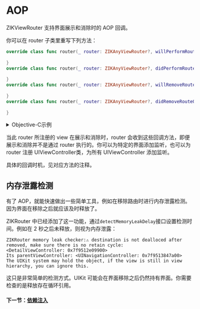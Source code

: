 # AOP

ZIKViewRouter 支持界面展示和消除时的 AOP 回调。

你可以在 router 子类里重写下列方法：

```swift
override class func router(_ router: ZIKAnyViewRouter?, willPerformRouteOnDestination destination: EditorViewController, fromSource source: Any?) {
        
}
override class func router(_ router: ZIKAnyViewRouter?, didPerformRouteOnDestination destination: EditorViewController, fromSource source: Any?) {
        
}
override class func router(_ router: ZIKAnyViewRouter?, willRemoveRouteOnDestination destination: EditorViewController, fromSource source: Any?) {
        
}
override class func router(_ router: ZIKAnyViewRouter?, didRemoveRouteOnDestination destination: EditorViewController, fromSource source: Any?) {
        
}

```

<details><summary>Objective-C示例</summary>

```objectivec
//路由时的 AOP 回调
+ (void)router:(nullable ZIKViewRouter *)router willPerformRouteOnDestination:(EditorViewController *)destination fromSource:(id)source {
    
}
+ (void)router:(nullable ZIKViewRouter *)router didPerformRouteOnDestination:(EditorViewController *)destination fromSource:(id)source {
    
}
+ (void)router:(nullable ZIKViewRouter *)router willRemoveRouteOnDestination:(EditorViewController *)destination fromSource:(id)source {
    
}
+ (void)router:(nullable ZIKViewRouter *)router didRemoveRouteOnDestination:(EditorViewController *)destination fromSource:(id)source {
    
}
```
</details>

当此 router 所注册的 view 在展示和消除时，router 会收到这些回调方法，即便展示和消除并不是通过 router 执行的。你可以为特定的界面添加监听，也可以为 router 注册 UIViewController类，为所有 UIViewController 添加监听。

具体的回调时机，见对应方法的注释。

## 内存泄露检测

有了 AOP，就能快速做出一些简单工具，例如在移除路由时进行内存泄露检测。因为界面在移除之后就应该及时释放了。

ZIKRouter 中已经添加了这一功能，通过`detectMemoryLeakDelay`接口设置检测时间。例如在 2 秒之后未释放，则视为内存泄露：

```
ZIKRouter memory leak checker:⚠️ destination is not dealloced after removed, make sure there is no retain cycle:
<DetailViewController: 0x7f9512e09900>
Its parentViewController: <UINavigationController: 0x7f9513847a00>
The UIKit system may hold the object, if the view is still in view hierarchy, you can ignore this.
```
这只是非常简单的检测方式。UIKit 可能会在界面移除之后仍然持有界面。你需要检查的是释放存在循环引用。

#### 下一节：[依赖注入](DependencyInjection.md)